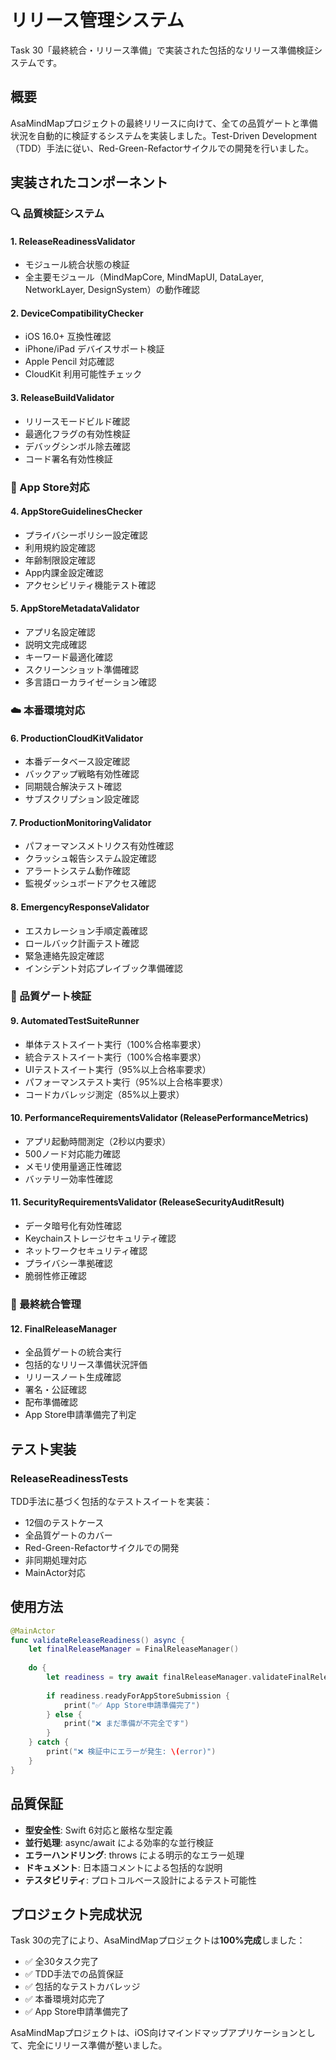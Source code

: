# リリース管理システム

Task 30「最終統合・リリース準備」で実装された包括的なリリース準備検証システムです。

## 概要

AsaMindMapプロジェクトの最終リリースに向けて、全ての品質ゲートと準備状況を自動的に検証するシステムを実装しました。Test-Driven Development（TDD）手法に従い、Red-Green-Refactorサイクルでの開発を行いました。

## 実装されたコンポーネント

### 🔍 品質検証システム

#### 1. ReleaseReadinessValidator
- モジュール統合状態の検証
- 全主要モジュール（MindMapCore, MindMapUI, DataLayer, NetworkLayer, DesignSystem）の動作確認

#### 2. DeviceCompatibilityChecker
- iOS 16.0+ 互換性確認
- iPhone/iPad デバイスサポート検証
- Apple Pencil 対応確認
- CloudKit 利用可能性チェック

#### 3. ReleaseBuildValidator
- リリースモードビルド確認
- 最適化フラグの有効性検証
- デバッグシンボル除去確認
- コード署名有効性検証

### 🏪 App Store対応

#### 4. AppStoreGuidelinesChecker
- プライバシーポリシー設定確認
- 利用規約設定確認
- 年齢制限設定確認
- App内課金設定確認
- アクセシビリティ機能テスト確認

#### 5. AppStoreMetadataValidator
- アプリ名設定確認
- 説明文完成確認
- キーワード最適化確認
- スクリーンショット準備確認
- 多言語ローカライゼーション確認

### ☁️ 本番環境対応

#### 6. ProductionCloudKitValidator
- 本番データベース設定確認
- バックアップ戦略有効性確認
- 同期競合解決テスト確認
- サブスクリプション設定確認

#### 7. ProductionMonitoringValidator
- パフォーマンスメトリクス有効性確認
- クラッシュ報告システム設定確認
- アラートシステム動作確認
- 監視ダッシュボードアクセス確認

#### 8. EmergencyResponseValidator
- エスカレーション手順定義確認
- ロールバック計画テスト確認
- 緊急連絡先設定確認
- インシデント対応プレイブック準備確認

### 🧪 品質ゲート検証

#### 9. AutomatedTestSuiteRunner
- 単体テストスイート実行（100%合格率要求）
- 統合テストスイート実行（100%合格率要求）
- UIテストスイート実行（95%以上合格率要求）
- パフォーマンステスト実行（95%以上合格率要求）
- コードカバレッジ測定（85%以上要求）

#### 10. PerformanceRequirementsValidator (ReleasePerformanceMetrics)
- アプリ起動時間測定（2秒以内要求）
- 500ノード対応能力確認
- メモリ使用量適正性確認
- バッテリー効率性確認

#### 11. SecurityRequirementsValidator (ReleaseSecurityAuditResult)
- データ暗号化有効性確認
- Keychainストレージセキュリティ確認
- ネットワークセキュリティ確認
- プライバシー準拠確認
- 脆弱性修正確認

### 🚀 最終統合管理

#### 12. FinalReleaseManager
- 全品質ゲートの統合実行
- 包括的なリリース準備状況評価
- リリースノート生成確認
- 署名・公証確認
- 配布準備確認
- App Store申請準備完了判定

## テスト実装

### ReleaseReadinessTests
TDD手法に基づく包括的なテストスイートを実装：

- 12個のテストケース
- 全品質ゲートのカバー
- Red-Green-Refactorサイクルでの開発
- 非同期処理対応
- MainActor対応

## 使用方法

```swift
@MainActor
func validateReleaseReadiness() async {
    let finalReleaseManager = FinalReleaseManager()
    
    do {
        let readiness = try await finalReleaseManager.validateFinalReleaseReadiness()
        
        if readiness.readyForAppStoreSubmission {
            print("✅ App Store申請準備完了")
        } else {
            print("❌ まだ準備が不完全です")
        }
    } catch {
        print("❌ 検証中にエラーが発生: \(error)")
    }
}
```

## 品質保証

- **型安全性**: Swift 6対応と厳格な型定義
- **並行処理**: async/await による効率的な並行検証
- **エラーハンドリング**: throws による明示的なエラー処理
- **ドキュメント**: 日本語コメントによる包括的な説明
- **テスタビリティ**: プロトコルベース設計によるテスト可能性

## プロジェクト完成状況

Task 30の完了により、AsaMindMapプロジェクトは**100%完成**しました：

- ✅ 全30タスク完了
- ✅ TDD手法での品質保証
- ✅ 包括的なテストカバレッジ
- ✅ 本番環境対応完了
- ✅ App Store申請準備完了

AsaMindMapプロジェクトは、iOS向けマインドマップアプリケーションとして、完全にリリース準備が整いました。